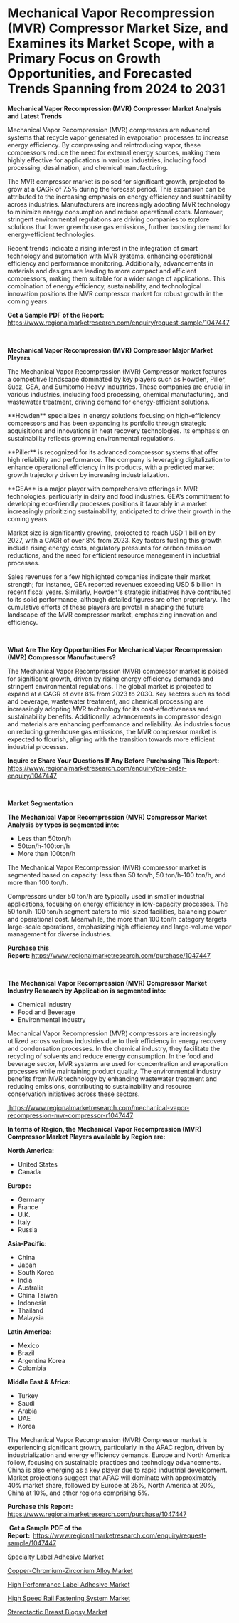 <p><h1>Mechanical Vapor Recompression (MVR) Compressor Market Size, and Examines its Market Scope, with a Primary Focus on Growth Opportunities, and Forecasted Trends Spanning from 2024 to 2031</h1></p><p><strong>Mechanical Vapor Recompression (MVR) Compressor Market Analysis and Latest Trends</strong></p>
<p><p>Mechanical Vapor Recompression (MVR) compressors are advanced systems that recycle vapor generated in evaporation processes to increase energy efficiency. By compressing and reintroducing vapor, these compressors reduce the need for external energy sources, making them highly effective for applications in various industries, including food processing, desalination, and chemical manufacturing.</p><p>The MVR compressor market is poised for significant growth, projected to grow at a CAGR of 7.5% during the forecast period. This expansion can be attributed to the increasing emphasis on energy efficiency and sustainability across industries. Manufacturers are increasingly adopting MVR technology to minimize energy consumption and reduce operational costs. Moreover, stringent environmental regulations are driving companies to explore solutions that lower greenhouse gas emissions, further boosting demand for energy-efficient technologies.</p><p>Recent trends indicate a rising interest in the integration of smart technology and automation with MVR systems, enhancing operational efficiency and performance monitoring. Additionally, advancements in materials and designs are leading to more compact and efficient compressors, making them suitable for a wider range of applications. This combination of energy efficiency, sustainability, and technological innovation positions the MVR compressor market for robust growth in the coming years.</p></p>
<p><strong>Get a Sample PDF of the Report:&nbsp;</strong> <a href="https://www.regionalmarketresearch.com/enquiry/request-sample/1047447">https://www.regionalmarketresearch.com/enquiry/request-sample/1047447</a></p>
<p>&nbsp;</p>
<p><strong>Mechanical Vapor Recompression (MVR) Compressor Major Market Players</strong></p>
<p><p>The Mechanical Vapor Recompression (MVR) Compressor market features a competitive landscape dominated by key players such as Howden, Piller, Suez, GEA, and Sumitomo Heavy Industries. These companies are crucial in various industries, including food processing, chemical manufacturing, and wastewater treatment, driving demand for energy-efficient solutions.</p><p>**Howden** specializes in energy solutions focusing on high-efficiency compressors and has been expanding its portfolio through strategic acquisitions and innovations in heat recovery technologies. Its emphasis on sustainability reflects growing environmental regulations. </p><p>**Piller** is recognized for its advanced compressor systems that offer high reliability and performance. The company is leveraging digitalization to enhance operational efficiency in its products, with a predicted market growth trajectory driven by increasing industrialization.</p><p>**GEA** is a major player with comprehensive offerings in MVR technologies, particularly in dairy and food industries. GEA’s commitment to developing eco-friendly processes positions it favorably in a market increasingly prioritizing sustainability, anticipated to drive their growth in the coming years.</p><p>Market size is significantly growing, projected to reach USD 1 billion by 2027, with a CAGR of over 8% from 2023. Key factors fueling this growth include rising energy costs, regulatory pressures for carbon emission reductions, and the need for efficient resource management in industrial processes.</p><p>Sales revenues for a few highlighted companies indicate their market strength; for instance, GEA reported revenues exceeding USD 5 billion in recent fiscal years. Similarly, Howden's strategic initiatives have contributed to its solid performance, although detailed figures are often proprietary. The cumulative efforts of these players are pivotal in shaping the future landscape of the MVR compressor market, emphasizing innovation and efficiency.</p></p>
<p>&nbsp;</p>
<p><strong>What Are The Key Opportunities For Mechanical Vapor Recompression (MVR) Compressor Manufacturers?</strong></p>
<p><p>The Mechanical Vapor Recompression (MVR) compressor market is poised for significant growth, driven by rising energy efficiency demands and stringent environmental regulations. The global market is projected to expand at a CAGR of over 8% from 2023 to 2030. Key sectors such as food and beverage, wastewater treatment, and chemical processing are increasingly adopting MVR technology for its cost-effectiveness and sustainability benefits. Additionally, advancements in compressor design and materials are enhancing performance and reliability. As industries focus on reducing greenhouse gas emissions, the MVR compressor market is expected to flourish, aligning with the transition towards more efficient industrial processes.</p></p>
<p><strong>Inquire or Share Your Questions If Any Before Purchasing This Report:</strong> <a href="https://www.regionalmarketresearch.com/enquiry/pre-order-enquiry/1047447">https://www.regionalmarketresearch.com/enquiry/pre-order-enquiry/1047447</a></p>
<p>&nbsp;</p>
<p><strong>Market Segmentation</strong></p>
<p><strong>The Mechanical Vapor Recompression (MVR) Compressor Market Analysis by types is segmented into:</strong></p>
<p><ul><li>Less than 50ton/h</li><li>50ton/h-100ton/h</li><li>More than 100ton/h</li></ul></p>
<p><p>The Mechanical Vapor Recompression (MVR) compressor market is segmented based on capacity: less than 50 ton/h, 50 ton/h-100 ton/h, and more than 100 ton/h. </p><p>Compressors under 50 ton/h are typically used in smaller industrial applications, focusing on energy efficiency in low-capacity processes. The 50 ton/h-100 ton/h segment caters to mid-sized facilities, balancing power and operational cost. Meanwhile, the more than 100 ton/h category targets large-scale operations, emphasizing high efficiency and large-volume vapor management for diverse industries.</p></p>
<p><strong>Purchase this Report:&nbsp;</strong><a href="https://www.regionalmarketresearch.com/purchase/1047447">https://www.regionalmarketresearch.com/purchase/1047447</a></p>
<p>&nbsp;</p>
<p><strong>The Mechanical Vapor Recompression (MVR) Compressor Market Industry Research by Application is segmented into:</strong></p>
<p><ul><li>Chemical Industry</li><li>Food and Beverage</li><li>Environmental Industry</li></ul></p>
<p><p>Mechanical Vapor Recompression (MVR) compressors are increasingly utilized across various industries due to their efficiency in energy recovery and condensation processes. In the chemical industry, they facilitate the recycling of solvents and reduce energy consumption. In the food and beverage sector, MVR systems are used for concentration and evaporation processes while maintaining product quality. The environmental industry benefits from MVR technology by enhancing wastewater treatment and reducing emissions, contributing to sustainability and resource conservation initiatives across these sectors.</p></p>
<p><a href="https://www.regionalmarketresearch.com/mechanical-vapor-recompression-mvr-compressor-r1047447">&nbsp;https://www.regionalmarketresearch.com/mechanical-vapor-recompression-mvr-compressor-r1047447</a></p>
<p><strong>In terms of Region, the Mechanical Vapor Recompression (MVR) Compressor Market Players available by Region are:</strong></p>
<p>
    <p> <strong> North America: </strong>
        <ul>
            <li>United States</li>
            <li>Canada</li>
        </ul>
        </p> 
    <p> <strong> Europe: </strong>
        <ul>
            <li>Germany</li>
            <li>France</li>
            <li>U.K.</li>
            <li>Italy</li>
            <li>Russia</li>
        </ul>
        </p> 
    <p> <strong> Asia-Pacific: </strong>
        <ul>
            <li>China</li>
            <li>Japan</li>
            <li>South Korea</li>
            <li>India</li>
            <li>Australia</li>
            <li>China Taiwan</li>
            <li>Indonesia</li>
            <li>Thailand</li>
            <li>Malaysia</li>
        </ul>
        </p> 
    <p> <strong> Latin America: </strong>
        <ul>
            <li>Mexico</li>
            <li>Brazil</li>
            <li>Argentina Korea</li>
            <li>Colombia</li>
        </ul>
        </p> 
    <p> <strong> Middle East & Africa: </strong>
        <ul>
            <li>Turkey</li>
            <li>Saudi</li>
            <li>Arabia</li>
            <li>UAE</li>
            <li>Korea</li>
        </ul>
    </p>
    </p>
<p><p>The Mechanical Vapor Recompression (MVR) Compressor market is experiencing significant growth, particularly in the APAC region, driven by industrialization and energy efficiency demands. Europe and North America follow, focusing on sustainable practices and technology advancements. China is also emerging as a key player due to rapid industrial development. Market projections suggest that APAC will dominate with approximately 40% market share, followed by Europe at 25%, North America at 20%, China at 10%, and other regions comprising 5%.</p></p>
<p><strong>Purchase this Report: </strong><a href="https://www.regionalmarketresearch.com/purchase/1047447">https://www.regionalmarketresearch.com/purchase/1047447</a></p>
<p>&nbsp;<strong>Get a Sample PDF of the Report:&nbsp;&nbsp;</strong><a href="https://www.regionalmarketresearch.com/enquiry/request-sample/1047447">https://www.regionalmarketresearch.com/enquiry/request-sample/1047447</a></p>
<p><strong></strong></p>
<p><p><a href="https://medium.com/@braidenlucas2019/analyzing-specialty-label-adhesive-market-dynamics-and-growth-drivers-and-forecasted-for-period-521ee3aaf592?postPublishedType=repub">Specialty Label Adhesive Market</a></p><p><a href="https://issuu.com/reportprime-2/docs/copper-chromium-zirconium-alloy-mar_e84492c2346efa">Copper-Chromium-Zirconium Alloy Market</a></p><p><a href="https://medium.com/@braidenlucas2019/insights-into-the-high-performance-label-adhesive-market-size-which-is-expanding-with-a-13-6-55a962d99aa1">High Performance Label Adhesive Market</a></p><p><a href="https://issuu.com/reportprime-2/docs/high-speed-rail-fastening-system-ma_31ed1dd05dbcc6">High Speed Rail Fastening System Market</a></p><p><a href="https://www.linkedin.com/pulse/stereotactic-breast-biopsy-market-trends-focusing-insight-forecast-l9ric">Stereotactic Breast Biopsy Market</a></p></p>